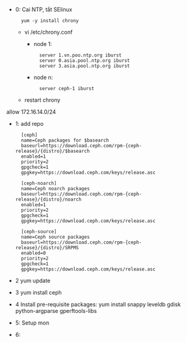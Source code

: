 - 0: Cai NTP, tắt SElinux

        yum -y install chrony

    - vi /etc/chrony.conf
        - node 1:

                server 1.vn.poo.ntp.org iburst
                server 0.asia.pool.ntp.org iburst
                server 3.asia.pool.ntp.org iburst

        - node n:

                server ceph-1 iburst

    - restart chrony

allow 172.16.14.0/24

- 1: add repo

        [ceph]
        name=Ceph packages for $basearch
        baseurl=https://download.ceph.com/rpm-{ceph-release}/{distro}/$basearch
        enabled=1
        priority=2
        gpgcheck=1
        gpgkey=https://download.ceph.com/keys/release.asc

        [ceph-noarch]
        name=Ceph noarch packages
        baseurl=https://download.ceph.com/rpm-{ceph-release}/{distro}/noarch
        enabled=1
        priority=2
        gpgcheck=1
        gpgkey=https://download.ceph.com/keys/release.asc

        [ceph-source]
        name=Ceph source packages
        baseurl=https://download.ceph.com/rpm-{ceph-release}/{distro}/SRPMS
        enabled=0
        priority=2
        gpgcheck=1
        gpgkey=https://download.ceph.com/keys/release.asc

- 2 yum update
- 3 yum install ceph
- 4 Install pre-requisite packages: yum install snappy leveldb gdisk python-argparse gperftools-libs

- 5: Setup mon
- 6:
